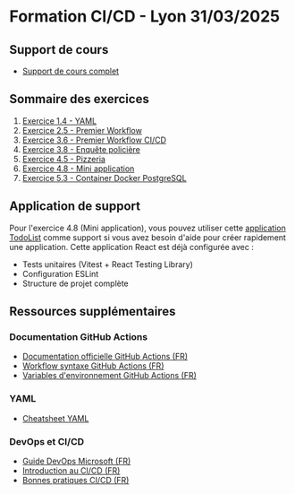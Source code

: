 # Formation CI/CD - Lyon 31/03/2025

## Support de cours
- [Support de cours complet](https://docs.google.com/presentation/d/1ovxs_jptS9gzd22K882PcSbmva6_p8T2/edit#slide=id.g34650bd1af6_0_3)

## Sommaire des exercices
1. [Exercice 1.4 - YAML](documents/exercices/1.4%20Yaml/)
2. [Exercice 2.5 - Premier Workflow](documents/exercices/2.5%20Premiere%20workflow/)
3. [Exercice 3.6 - Premier Workflow CI/CD](documents/exercices/3.6%20Premiere%20workflow%20CICD/)
4. [Exercice 3.8 - Enquête policière](documents/exercices/3.8%20Enquête%20policière/)
5. [Exercice 4.5 - Pizzeria](documents/exercices/4.5%20Pizzeria/)
6. [Exercice 4.8 - Mini application](documents/exercices/4.8%20Mini%20application/)
7. [Exercice 5.3 - Container Docker PostgreSQL](documents/exercices/5.3%20Container%20Docker%20PostgreSql/)

## Application de support
Pour l'exercice 4.8 (Mini application), vous pouvez utiliser cette [application TodoList](https://github.com/HenriTeinturier/cicd-formation-lyon-31-03-todolist) comme support si vous avez besoin d'aide pour créer rapidement une application. Cette application React est déjà configurée avec :
- Tests unitaires (Vitest + React Testing Library)
- Configuration ESLint
- Structure de projet complète

## Ressources supplémentaires

### Documentation GitHub Actions
- [Documentation officielle GitHub Actions (FR)](https://docs.github.com/fr/actions)
- [Workflow syntaxe GitHub Actions (FR)](https://docs.github.com/fr/actions/using-workflows/workflow-syntax-for-github-actions)
- [Variables d'environnement GitHub Actions (FR)](https://docs.github.com/fr/actions/using-workflows/environment-variables)

### YAML
- [Cheatsheet YAML](https://quickref.me/yaml.html)

### DevOps et CI/CD
- [Guide DevOps Microsoft (FR)](https://learn.microsoft.com/fr-fr/devops/)
- [Introduction au CI/CD (FR)](https://www.redhat.com/fr/topics/devops/what-is-ci-cd)
- [Bonnes pratiques CI/CD (FR)](https://www.ovhcloud.com/fr/blog/bonnes-pratiques-ci-cd/)

